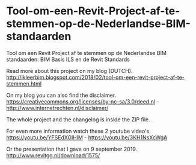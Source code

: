 # Tool-om-een-Revit-Project-af-te-stemmen-op-de-Nederlandse-BIM-standaarden
Tool om een Revit Project af te stemmen op de Nederlandse BIM standaarden: 
BIM Basis ILS en de Revit Standards

Read more about this project on my blog (DUTCH). 
http://ikleerbim.blogspot.com/2018/02/tool-om-een-revit-project-af-te-stemmen.html

On my blog you can also find the disclaimer. 
https://creativecommons.org/licenses/by-nc-sa/3.0/deed.nl - 
http://www.internetrechten.nl/disclaimer/

The whole project and the changelog is inside the ZIP file.

For even more information watch these 2 youtube video's. 
https://youtu.be/YFSEdXGlHlM - 
https://youtu.be/3KH1NsXcWgA

Or the presentation that I gave on 9 september 2019. 
http://www.revitgg.nl/download/1575/
